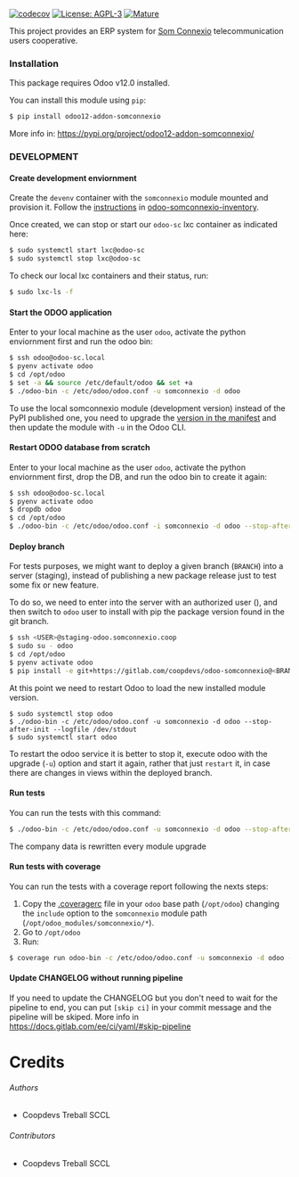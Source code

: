 [![codecov](https://codecov.io/gl/coopdevs/odoo-somconnexio/branch/master/graph/badge.svg?token=ZfxYjFpQBz)](https://codecov.io/gl/coopdevs/odoo-somconnexio)
[![License: AGPL-3](https://img.shields.io/badge/licence-AGPL--3-blue.png)](http://www.gnu.org/licenses/agpl-3.0-standalone.html)
[![Mature](https://img.shields.io/badge/maturity-Mature-brightgreen.png)](https://odoo-community.org/page/development-status)

This project provides an ERP system for [Som Connexio](https://somosconexion.coop/) telecommunication users cooperative.

### Installation

This package requires Odoo v12.0 installed.

You can install this module using `pip`:

```sh
$ pip install odoo12-addon-somconnexio
```

More info in: https://pypi.org/project/odoo12-addon-somconnexio/

### DEVELOPMENT

#### Create development enviornment

Create the `devenv` container with the `somconnexio` module mounted and provision it. Follow the [instructions](https://gitlab.com/coopdevs/odoo-somconnexio-inventory#requirements) in [odoo-somconnexio-inventory](https://gitlab.com/coopdevs/odoo-somconnexio-inventory).

Once created, we can stop or start our `odoo-sc` lxc container as indicated here:
```sh
$ sudo systemctl start lxc@odoo-sc
$ sudo systemctl stop lxc@odoo-sc
```

To check our local lxc containers and their status, run:
```sh
$ sudo lxc-ls -f
```

#### Start the ODOO application

Enter to your local machine as the user `odoo`, activate the python enviornment first and run the odoo bin:
```sh
$ ssh odoo@odoo-sc.local
$ pyenv activate odoo
$ cd /opt/odoo
$ set -a && source /etc/default/odoo && set +a
$ ./odoo-bin -c /etc/odoo/odoo.conf -u somconnexio -d odoo
```

To use the local somconnexio module (development version) instead of the PyPI published one, you need to upgrade the [version in the manifest](https://gitlab.com/coopdevs/odoo-somconnexio/-/blob/master/somconnexio/__manifest__.py#L3) and then update the module with `-u` in the Odoo CLI.


#### Restart ODOO database from scratch

Enter to your local machine as the user `odoo`, activate the python enviornment first, drop the DB, and run the odoo bin to create it again:
```sh
$ ssh odoo@odoo-sc.local
$ pyenv activate odoo
$ dropdb odoo
$ cd /opt/odoo
$ ./odoo-bin -c /etc/odoo/odoo.conf -i somconnexio -d odoo --stop-after-init
```

#### Deploy branch

For tests purposes, we might want to deploy a given branch (`BRANCH`) into a server (staging), instead of publishing a new package release just to test some fix or new feature.

To do so, we need to enter into the server with an authorized user (<USER>), and then switch to `odoo` user to install with pip the package version found in the git branch.

```sh
$ ssh <USER>@staging-odoo.somconnexio.coop
$ sudo su - odoo
$ cd /opt/odoo
$ pyenv activate odoo
$ pip install -e git+https://gitlab.com/coopdevs/odoo-somconnexio@<BRANCH>#egg=odoo12-addon-somconnexio\&subdirectory=setup/somconnexio
```

At this point we need to restart Odoo to load the new installed module version.

```
$ sudo systemctl stop odoo
$ ./odoo-bin -c /etc/odoo/odoo.conf -u somconnexio -d odoo --stop-after-init --logfile /dev/stdout
$ sudo systemctl start odoo
```

To restart the odoo service it is better to stop it, execute odoo with the upgrade (`-u`) option and start it again, rather that just `restart` it, in case there are changes in views within the deployed branch.

#### Run tests

You can run the tests with this command:
```sh
$ ./odoo-bin -c /etc/odoo/odoo.conf -u somconnexio -d odoo --stop-after-init --test-enable --workers 0
```

The company data is rewritten every module upgrade

#### Run tests with coverage

You can run the tests with a coverage report following the nexts steps:

1. Copy the [.coveragerc](https://github.com/coopdevs/maintainer-quality-tools/blob/master/cfg/.coveragerc) file in your `odoo` base path (`/opt/odoo`) changing the `include` option to the `somconnexio` module path (`/opt/odoo_modules/somconnexio/*`).
2. Go to `/opt/odoo`
3. Run:
```sh
$ coverage run odoo-bin -c /etc/odoo/odoo.conf -u somconnexio -d odoo --stop-after-init --test-enable --workers 0 && coverage report --show-missing
```

#### Update CHANGELOG without running pipeline

If you need to update the CHANGELOG but you don't need to wait for the pipeline to end, you can put `[skip ci]` in your commit message and the pipeline will be skiped.
More info in https://docs.gitlab.com/ee/ci/yaml/#skip-pipeline

Credits
=======

###### Authors

* Coopdevs Treball SCCL

###### Contributors

* Coopdevs Treball SCCL
